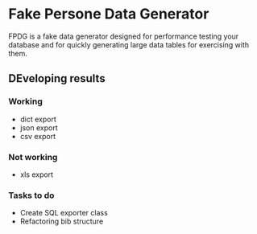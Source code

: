 # Fake Persone Data Generator

FPDG is a fake data generator designed for performance testing your database and for quickly generating large data tables for exercising with them.



## DEveloping results

### Working
 - dict export
 - json export
 - csv export

### Not working
 - xls export

### Tasks to do
 - Create SQL exporter class
 - Refactoring bib structure 